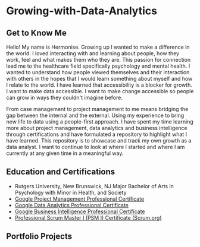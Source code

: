# Growing-with-Data-Analytics

## Get to Know Me 

Hello! My name is Hermonise. Growing up I wanted to make a difference in the world. I loved interacting with and learning about people, how they work, feel and what makes them who they are. This passion for connection lead me to the healthcare field specifically psychology and mental health. I wanted to understand how people viewed themselves and their interaction with others in the hopes that I would learn something about myself and how I relate to the world. I have learned that accessibility is a blocker for growth. I want to make data accessible. I want to make change accessible so people can grow in ways they couldn't imagine before.

From case management to project management to me means bridging the gap between the internal and the external. Using my experience to bring new life to data using a people-first approach. I have spent my time learning more about project management, data analytics and business intelligence through certifications and have formulated a repository to highlight what I have learned. This repository is to showcase and track my own growth as a data analyst. I want to continue to look at where I started and where I am currently at any given time in a meaningful way. 

## Education and Certifications 

* Rutgers University, New Brunswick, NJ Major Bachelor of Arts in Psychology with Minor in Health, and Society
* [Google Project Management Professional Certificate ](https://www.credly.com/badges/c545b2f3-effa-4ace-bbc3-f64b328804b1/linked_in_profile)
* [Google Data Analytics Professional Certificate ](https://www.credly.com/badges/7f907d11-da05-489d-998a-5e1d0b8c2e6b/linked_in_profile)
* [Google Business Intelligence Professional Certificate](https://www.coursera.org/account/accomplishments/professional-cert/X343DZZJCC8Q)
* [Professional Scrum Master I (PSM I) Certificate (Scrum.org)](https://www.credly.com/badges/f3a706da-ae11-4446-b89b-edebaa26a774/public_url)

## Portfolio Projects 
